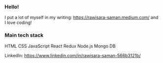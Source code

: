 ### Hello!
I put a lot of myself in my writing: https://rawisara-saman.medium.com/ and I love coding!

### Main tech stack 
HTML
CSS
JavaScript
React
Redux
Node.js
Mongo DB

<!---
rawisou/rawisou is a ✨ special ✨ repository because its `README.md` (this file) appears on your GitHub profile.
You can click the Preview link to take a look at your changes.
--->

LinkedIn: https://www.linkedin.com/in/rawisara-saman-566b3121b/
